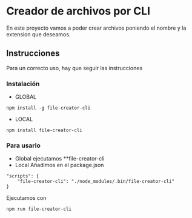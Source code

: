 # Creador de archivos por CLI
En este proyecto vamos a poder crear archivos poniendo el nombre y la extension que deseamos.

## Instrucciones
Para un correcto uso, hay que seguir las instrucciones

### Instalación

* GLOBAL
```
npm install -g file-creator-cli
```

* LOCAL
```
npm install file-creator-cli
```

### Para usarlo
* Global
ejecutamos **file-creator-cli
* Local
Añadimos en el package.json
```
"scripts": {
    "file-creator-cli": "./node_modules/.bin/file-creator-cli"
}
```
Ejecutamos con 
```
npm run file-creator-cli
```